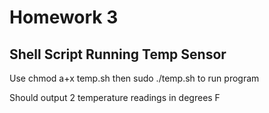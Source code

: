 # Homework 3
## Shell Script Running Temp Sensor
Use chmod a+x temp.sh then sudo ./temp.sh to run program

Should output 2 temperature readings in degrees F
